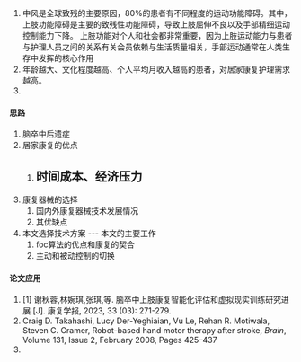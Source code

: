 1. 中风是全球致残的主要原因，80%的患者有不同程度的运动功能障碍。其中，上肢功能障碍是主要的致残性功能障碍，导致上肢屈伸不良以及手部精细运动控制能力下降。 上肢功能对个人和社会都非常重要，因为上肢运动能力与患者与护理人员之间的关系有关会员依赖与生活质量相关，手部运动通常在人类生存中发挥的核心作用
2. 年龄越大、文化程度越高、个人平均月收入越高的患者，对居家康复护理需求越高。
3. 
#### 思路
1. 脑卒中后遗症
2. 居家康复的优点
	1. 时间成本、经济压力
		- 
3. 康复器械的选择
	1. 国内外康复器械技术发展情况
	2. 其优缺点
4. 本文选择技术方案  --- 本文的主要工作
	1. foc算法的优点和康复的契合
	2. 主动和被动控制的切换

#### 论文应用
1.   [1]  谢秋蓉,林婉琪,张琪,等.  脑卒中上肢康复智能化评估和虚拟现实训练研究进展    [J].  康复学报,  2023,  33  (03):  271-279.  
2.  Craig D. Takahashi, Lucy Der-Yeghiaian, Vu Le, Rehan R. Motiwala, Steven C. Cramer, Robot-based hand motor therapy after stroke, _Brain_, Volume 131, Issue 2, February 2008, Pages 425–437
3. 